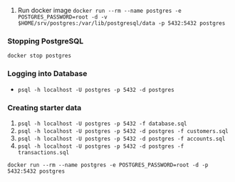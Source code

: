 1. Run docker image
`docker run --rm --name postgres -e POSTGRES_PASSWORD=root -d -v $HOME/srv/postgres:/var/lib/postgresql/data -p 5432:5432 postgres`

### Stopping PostgreSQL
`docker stop postgres`

### Logging into Database
* `psql -h localhost -U postgres -p 5432 -d postgres`

### Creating starter data
1. `psql -h localhost -U postgres -p 5432 -f database.sql`
2. `psql -h localhost -U postgres -p 5432 -d postgres -f customers.sql`
3. `psql -h localhost -U postgres -p 5432 -d postgres -f accounts.sql`
3. `psql -h localhost -U postgres -p 5432 -d postgres -f transactions.sql`


`docker run --rm --name postgres -e POSTGRES_PASSWORD=root -d -p 5432:5432 postgres`
